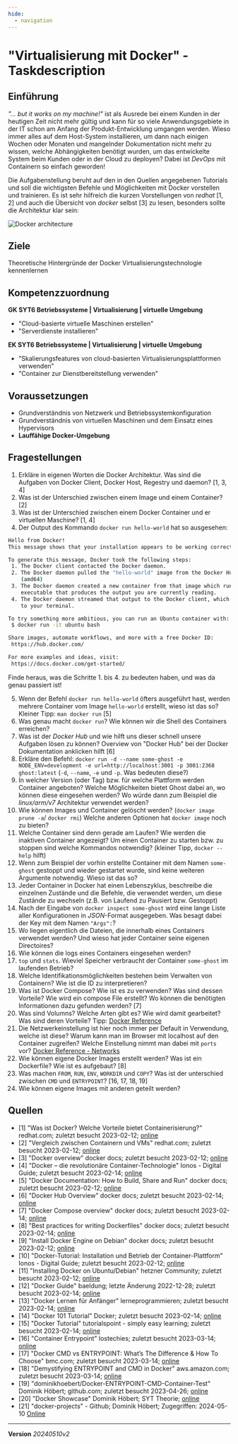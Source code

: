 ```yaml
---
hide:
  - navigation
---
```


# "Virtualisierung mit Docker" - Taskdescription

## Einführung

_"... but it works on my machine!"_ ist als Ausrede bei einem Kunden in der heutigen Zeit nicht mehr gültig und kann für so viele Anwendungsgebiete in der IT schon am Anfang der Produkt-Entwicklung umgangen werden. Wieso immer alles auf dem Host-System installieren, um dann nach einigen Wochen oder Monaten und mangelnder Dokumentation nicht mehr zu wissen, welche Abhängigkeiten benötigt wurden, um das entwickelte System beim Kunden oder in der Cloud zu deployen? Dabei ist _DevOps_ mit Containern so einfach geworden!

Die Aufgabenstellung beruht auf den in den Quellen angegebenen Tutorials und soll die wichtigsten Befehle und Möglichkeiten mit Docker vorstellen und trainieren. Es ist sehr hilfreich die kurzen Vorstellungen von _redhat_ [1, 2] und auch die Übersicht von _docker_ selbst [3] zu lesen, besonders sollte die Architektur klar sein:  

![Docker architecture](https://docs.docker.com/engine/images/architecture.svg)

## Ziele

Theoretische Hintergründe der Docker Virtualisierungstechnologie kennenlernen

## Kompetenzzuordnung

**GK SYT6 Betriebssysteme | Virtualisierung | virtuelle Umgebung**  

* "Cloud-basierte virtuelle Maschinen erstellen"  
* "Serverdienste installieren"

**EK SYT6 Betriebssysteme | Virtualisierung | virtuelle Umgebung**  

* "Skalierungsfeatures von cloud-basierten Virtualisierungsplattformen verwenden"
* "Container zur Dienstbereitstellung verwenden"

## Voraussetzungen
* Grundverständnis von Netzwerk und Betriebssystemkonfiguration
* Grundverständnis von virtuellen Maschinen und dem Einsatz eines Hypervisors
* **Lauffähige Docker-Umgebung**

## Fragestellungen
1. Erkläre in eigenen Worten die Docker Architektur. Was sind die Aufgaben von Docker Client, Docker Host, Regestry und daemon? [1, 3, 4]
2. Was ist der Unterschied zwischen einem Image und einem Container? [2]
3. Was ist der Unterschied zwischen einem Docker Container und er virtuellen Maschine? [1, 4]
4. Der Output des Kommando `docker run hello-world` hat so ausgesehen:

```bash
Hello from Docker!
This message shows that your installation appears to be working correctly.

To generate this message, Docker took the following steps:
 1. The Docker client contacted the Docker daemon.
 2. The Docker daemon pulled the "hello-world" image from the Docker Hub.
    (amd64)
 3. The Docker daemon created a new container from that image which runs the
    executable that produces the output you are currently reading.
 4. The Docker daemon streamed that output to the Docker client, which sent it
    to your terminal.

To try something more ambitious, you can run an Ubuntu container with:
 $ docker run -it ubuntu bash

Share images, automate workflows, and more with a free Docker ID:
 https://hub.docker.com/

For more examples and ideas, visit:
 https://docs.docker.com/get-started/
```

Finde heraus, was die Schritte 1. bis 4. zu bedeuten haben, und was da genau passiert ist!  

5. Wenn der Befehl `docker run hello-world` öfters ausgeführt hast, werden mehrere Container vom Image `hello-world` erstellt, wieso ist das so? Kleiner Tipp: `man docker run` [5]
6. Was genau macht `docker run`? Wie können wir die Shell des Containers erreichen?
7. Was ist der _Docker Hub_ und wie hilft uns dieser schnell unsere Aufgaben lösen zu können? Overview von "Docker Hub" bei der Docker Dokumentation anklicken hilft [6]
8. Erkläre den Befehl: `docker run -d --name some-ghost -e NODE_ENV=development -e url=http://localhost:3001 -p 3001:2368 ghost:latest` (`-d`, `--name`, `-e` und `-p`. Was bedeuten diese?)
9. In welcher Version (oder Tag) bzw. für welche Plattform werden Container angeboten? Welche Möglichkeiten bietet Ghost dabei an, wo können diese eingesehen werden? Wo würde dann zum Beispiel die _linux/arm/v7_ Architektur verwendet werden?
10. Wie können Images und Container gelöscht werden? (`docker image prune -a`/ `docker rmi`) Welche anderen Optionen hat `docker image` noch zu bieten?
11. Welche Container sind denn gerade am Laufen? Wie werden die inaktiven Container angezeigt? Um einen Container zu starten bzw. zu stoppen sind welche Kommandos notwendig? (kleiner Tipp, `docker --help` hilft)
12. Wenn zum Beispiel der vorhin erstellte Container mit dem Namen `some-ghost` gestoppt und wieder gestartet wurde, sind keine weiteren Argumente notwendig. Wieso ist das so?
13. Jeder Container in Docker hat einen Lebenszyklus, beschreibe die einzelnen Zustände und die Befehle, die verwendet werden, um diese Zustände zu wechseln (z.B. von Laufend zu Pausiert bzw. Gestoppt)
14. Nach der Eingabe von `docker inspect some-ghost` wird eine lange Liste aller Konfigurationen in *JSON*-Format ausgegeben. Was besagt dabei der Key mit dem Namen `"Args":`?
15. Wo liegen eigentlich die Dateien, die innerhalb eines Containers verwendet werden? Und wieso hat jeder Container seine eigenen Directoires?
16. Wie können die logs eines Containers eingesehen werden?
17. `top` und `stats`. Wieviel Speicher verbraucht der Container `some-ghost` im laufenden Betrieb?
18. Welche Identifikationsmöglichkeiten bestehen beim Verwalten von Containern? Wie ist die ID zu interpretieren?
19. Was ist Docker Compose? Wie ist es zu verwenden? Was sind dessen Vorteile? Wie wird ein compose File erstellt? Wo können die benötigten Informationen dazu gefunden werden? [7]
20. Was sind Volumns? Welche Arten gibt es? Wie wird damit gearbeitet? Was sind deren Vorteile? Tipp: [Docker Reference](https://docs.docker.com/compose/compose-file/#volumes) 
21. Die Netzwerkeinstellung ist hier noch immer per Default in Verwendung, welche ist diese? Warum kann man im Browser mit localhost auf den Container zugreifen? Welche Einstellung nimmt man dabei mit `ports` vor? [Docker Reference - Networks](https://docs.docker.com/compose/compose-file/#networks-top-level-element)
22. Wie können eigene Docker Images erstellt werden? Was ist ein Dockerfile? Wie ist es aufgebaut? [8]
23. Was machen `FROM`, `RUN`, `ENV`, `WORKDIR` und `COPY`? Was ist der unterschied zwischen `CMD` und `ENTRYPOINT`? [16, 17, 18, 19]
24. Wie können eigene Images mit anderen geteilt werden?

## Quellen
* [1] "Was ist Docker? Welche Vorteile bietet Containerisierung?" redhat.com; zuletzt besucht 2023-02-12; [online](https://www.redhat.com/de/topics/containers/what-is-docker)
* [2] "Vergleich zwischen Containern und VMs" redhat.com; zuletzt besucht 2023-02-12; [online](https://www.redhat.com/de/topics/containers/containers-vs-vms)
* [3] "Docker overview" docker docs; zuletzt besucht 2023-02-12; [online](https://docs.docker.com/get-started/overview/)
* [4] "Docker – die revolutionäre Container-Technologie" Ionos - Digital Guide; zuletzt besucht 2023-02-14; [online](https://www.ionos.de/digitalguide/server/knowhow/was-ist-docker/)
* [5] "Docker Documentation: How to Build, Share and Run" docker docs; zuletzt besucht 2023-02-12; [online](https://docs.docker.com/)
* [6] "Docker Hub Overview" docker docs; zuletzt besucht 2023-02-14; [online](https://docs.docker.com/docker-hub/)
* [7] "Docker Compose overview" docker docs; zuletzt besucht 2023-02-14; [online](https://docs.docker.com/compose/)
* [8] "Best practices for writing Dockerfiles" docker docs; zuletzt besucht 2023-02-14; [online](https://docs.docker.com/develop/develop-images/dockerfile_best-practices/)
* [9] "Install Docker Engine on Debian" docker docs; zuletzt besucht 2023-02-12; [online](https://docs.docker.com/engine/install/debian/)
* [10] "Docker-Tutorial: Installation und Betrieb der Container-Plattform" Ionos - Digital Guide; zuletzt besucht 2023-02-12; [online](https://www.ionos.de/digitalguide/server/konfiguration/docker-tutorial-installation-und-erste-schritte/)
* [11] "Installing Docker on Ubuntu/Debian" hetzner Community; zuletzt besucht 2023-02-12; [online](https://community.hetzner.com/tutorials/howto-docker-install)
* [12] "Docker Guide" baeldung; letzte Änderung 2022-12-28; zuletzt besucht 2023-02-14; [online](https://www.baeldung.com/ops/docker-guide)
* [13] "Docker Lernen für Anfänger" lerneprogrammieren; zuletzt besucht 2023-02-14; [online](https://lerneprogrammieren.de/docker/)
* [14] "Docker 101 Tutorial" Docker; zuletzt besucht 2023-02-14; [online](https://www.docker.com/101-tutorial/)
* [15] "Docker Tutorial" tutorialspoint - simply easy learning; zuletzt besucht 2023-02-14; [online](https://www.tutorialspoint.com/docker/index.htm)
* [16] "Container Entrypoint" lostechies; zuletzt besucht 2023-03-14; [online](https://lostechies.com/gabrielschenker/2016/08/21/container-entrypoint/)
* [17] "Docker CMD vs ENTRYPOINT: What’s The Difference & How To Choose" bmc.com; zuletzt besucht 2023-03-14; [online](https://www.bmc.com/blogs/docker-cmd-vs-entrypoint/)
* [18] "Demystifying ENTRYPOINT and CMD in Docker" aws.amazon.com; zuletzt besucht 2023-03-14; [online](https://aws.amazon.com/blogs/opensource/demystifying-entrypoint-cmd-docker/)
* [19] "dominikhoebert/Docker-ENTRYPOINT-CMD-Container-Test" Dominik Höbert; github.com; zuletzt besucht 2023-04-26; [online](https://github.com/dominikhoebert/Docker-ENTRYPOINT-CMD-Container-Test)
* [20] "Docker Showcase" Dominik Höbert; SYT Theorie; [online](https://elearning.tgm.ac.at/mod/page/view.php?id=51254)
* [21] "docker-projects" - Github; Dominik Höbert; Zugegriffen: 2024-05-10 [Online](https://github.com/dominikhoebert/docker-projects)

---
**Version** *20240510v2*

